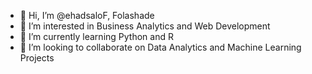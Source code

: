 - 👋 Hi, I’m @ehadsaloF, Folashade
- 👀 I’m interested in Business Analytics and Web Development
- 🌱 I’m currently learning Python and R
- 💞️ I’m looking to collaborate on Data Analytics and Machine Learning Projects


<!---
ehadsaloF/ehadsaloF is a ✨ special ✨ repository because its `README.md` (this file) appears on your GitHub profile.
You can click the Preview link to take a look at your changes.
--->
